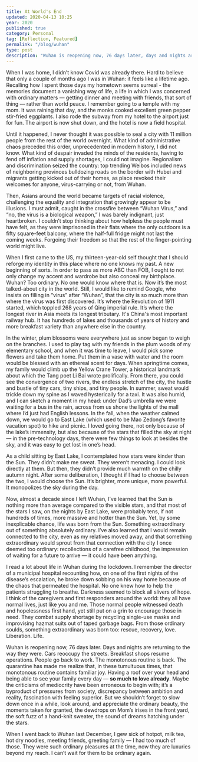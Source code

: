 ```yaml
---
title: At World's End
updated: 2020-04-13 10:25
year: 2020
published: true
category: Personal
tag: [Reflection, Featured]
permalink: "/blog/wuhan"
type: post
description: "Wuhan is reopening now, 76 days later, days and nights are returning to the way they were. Cars reoccupy the streets. Breakfast shops resume operations. People go back to work. The monotonous routine is back. The quarantine has made me realize that, in these tumultuous times, that monotonous routine contains familiar joy."
---
```

When I was home, I didn’t know Covid was already there. Hard to believe that only a couple of months ago I was in Wuhan: it feels like a lifetime ago. Recalling how I spent those days my hometown seems surreal - the memories document a vanishing way of life, a life in which I was concerned with ordinary matters — getting dinner and meeting with friends, that sort of thing — rather than world peace. I remember going to a temple with my mom. It was raining that day, and the monks cooked excellent green pepper stir-fried eggplants. I also rode the subway from my hotel to the airport just for fun. The airport is now shut down, and the hotel is now a field hospital.   

Until it happened, I never thought it was possible to seal a city with 11 million people from the rest of the world overnight. What kind of administrative chaos preceded this order, unprecedented in modern history, I did not know. What kind of despair invaded the minds of the residents, having to fend off inflation and supply shortages, I could not imagine. Regionalism and discrimination  seized the country: top trending Weibos included news of neighboring provinces bulldozing roads on the border with Hubei and migrants getting kicked out of their homes, as place revoked their welcomes for anyone, virus-carrying or not, from Wuhan.   

Then, Asians around the world became targets of racial violence, challenging the equality and integration that growingly appear to be illusions. I must admit, caught in the crossfire between “Wuhan Virus,” and “no, the virus is a biological weapon,” I was barely indignant, just heartbroken. I couldn’t stop thinking about how helpless the people must have felt, as they were imprisoned in their flats where the only outdoors is a fifty square-feet balcony, where the half-full fridge might not last the coming weeks. Forgoing their freedom so that the rest of the finger-pointing world might live.   

When I first came to the US, my thirteen-year-old self thought that I should reforge my identity in this place where no one knows my past. A new beginning of sorts. In order to pass as more ABC than FOB, I ought to not only change my accent and wardrobe but also conceal my birthplace. Wuhan? Too ordinary. No one would know where that is. Now it’s the most talked-about city in the world. Still, I would like to remind Google, who insists on filling in “virus” after “Wuhan”, that the city is so much more than where the virus was first discovered. It’s where the Revolution of 1911 started, which toppled 268 years of Qing imperial rule. It’s where the longest river in Asia meets its longest tributary. It's China's most important railway hub. It has hundreds of lakes and thousands of years of history and more breakfast variety than anywhere else in the country.  

In the winter, plum blossoms were everywhere just as snow began to weigh on the branches. I used to play tag with my friends in the plum woods of my elementary school, and when it was time to leave, I would pick some flowers and take them home. Put them in a vase with water and the room would be blessed with an ethereal scent for days. When springtime comes, my family would climb up the Yellow Crane Tower, a historical landmark about which the Tang poet Li Bai wrote prolifically. From there, you could see the convergence of two rivers, the endless stretch of the city, the hustle and bustle of tiny cars, tiny ships, and tiny people. In summer, sweat would trickle down my spine as I waved hysterically for a taxi. It was also humid, and I can sketch a moment in my head: under Dad’s umbrella we were waiting for a bus in the rain, across from us shone the lights of the mall where I’d just had English lessons. In the fall, when the weather calmed down, we would go to East Lake (which used to be Mao Zedong’s favorite vacation spot) to hike and picnic. I loved going there, not only because of the lake’s immensity, but also because of the stars that filled the sky at night — in the pre-technology days, there were few things to look at besides the sky, and it was easy to get lost in one’s head.  

As a child sitting by East Lake, I contemplated how stars were kinder than the Sun. They didn’t make me sweat. They weren’t menacing. I could look directly at them. But then, they didn’t provide much warmth on the chilly autumn night. After some deliberation, I thought if I had to choose between the two, I would choose the Sun. It’s brighter, more unique, more powerful. It monopolizes the sky during the day.   

Now, almost a decade since I left Wuhan, I’ve learned that the Sun is nothing more than average compared to the visible stars, and that most of the stars I saw, on the nights by East Lake, were probably tens, if not hundreds of times, more massive and hotter than the Sun. Yet, by some inexplicable chance, life was born from the Sun. Something extraordinary out of something absolutely ordinary. I’ve also learned that I would remain connected to the city, even as my relatives moved away, and that something extraordinary would sprout from that connection with the city I once deemed too ordinary: recollections of a carefree childhood, the impression of waiting for a future to arrive — it could have been anything.  

I read a lot about life in Wuhan during the lockdown. I remember the director of a municipal hospital recounting how, on one of the first nights of the disease’s escalation, he broke down sobbing on his way home because of the chaos that permeated the hospital. No one knew how to help the patients struggling to breathe. Darkness  seemed to block all slivers of hope. I think of the caregivers and first responders around the world: they all have normal lives, just like you and me. Those normal people witnessed death and hopelessness first hand, yet still put on a grin to encourage those in need. They combat supply shortage by recycling single-use masks and improvising hazmat suits out of taped garbage bags. From those ordinary soulds, something extraordinary was born too: rescue, recovery, love. Liberation. Life.  

Wuhan is reopening now, 76 days later. Days and nights are returning to the way they were. Cars reoccupy the streets. Breakfast shops resume operations. People go back to work. The monotonous routine is back. The quarantine has made me realize that, in these tumultuous times, that monotonous routine contains familiar joy. Having a roof over your head and being able to see your family every day — **so much to love already**. Maybe the criticisms of mediocrity have been erroneous to begin with; it’s a byproduct of pressures from society, discrepancy between ambition and reality, fascination with feeling superior. But we shouldn’t forget to slow down once in a while, look around, and appreciate the ordinary beauty, the moments taken for granted, the dewdrops on Mom’s irises in the front yard, the soft fuzz of a hand-knit sweater, the sound of dreams hatching under the stars.  

When I went back to Wuhan last December, I gew sick of hotpot, milk tea, hot dry noodles, meeting friends, greeting family — I had too much of those. They were such ordinary pleasures at the time, now they are luxuries beyond my reach. I can’t wait for them to be ordinary again.
